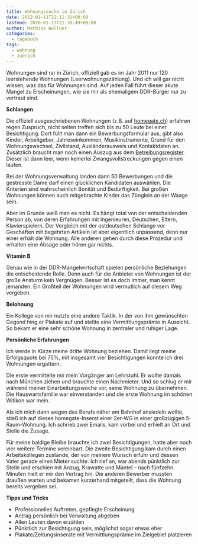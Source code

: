 ```yaml
---
title: Wohnungssuche in Zürich
date: 2012-01-11T22:11:31+00:00
lastmod: 2020-01-13T21:38:49+00:00
author: Mathias Wellner
categories:
  - tagebuch
tags:
  - wohnung
  - zuerich
---
```

Wohnungen sind rar in Zürich, offiziell gab es im Jahr 2011 nur 120 leerstehende Wohnungen (Leerwohnungszählung). Und ich will gar nicht wissen, was das für Wohnungen sind. Auf jeden Fall führt dieser akute Mangel zu Erscheinungen, wie sie mir als ehemaligem DDR-Bürger nur zu vertraut sind. 

**Schlangen**

Die offiziell ausgeschriebenen Wohnungen (z.B. auf [homegate.ch](http://www.homegate.ch)) erfahren regen Zuspruch, nicht selten treffen sich bis zu 50 Leute bei einer Besichtigung. Dort füllt man dann ein Bewerbungsformular aus, gibt also Kinder, Arbeitgeber, Jahreseinkommen, Musikinstrumente, Grund für den Wohnungswechsel, Zivilstand, Ausländerausweis und Kontaktdaten an. Zusätzlich braucht man noch einen Auszug aus dem [Betreibungsregister](http://de.wikipedia.org/wiki/Betreibung). Dieser ist dann leer, wenn keinerlei Zwangsvollstreckungen gegen einen laufen. 

Bei der Wohnungsverwaltung landen dann 50 Bewerbungen und die gestresste Dame darf einen glücklichen Kandidaten auswählen. Die Kriterien sind wahrscheinlich Bonität und Bedürftigkeit. Bei großen Wohnungen können auch mitgebrachte Kinder das Zünglein an der Waage sein. 

Aber im Grunde weiß man es nicht. Es hängt total von der entscheidenden Person ab, von deren Erfahrungen mit Ingenieuren, Deutschen, Eltern, Klavierspielern. Der Vergleich mit der ostdeutschen Schlange vor Geschäften mit begehrten Artikeln ist aber eigentlich unpassend, denn nur einer erhält die Wohnung. Alle anderen gehen durch diese Prozedur und erhalten eine Absage oder hören gar nichts. 

**Vitamin B**

Genau wie in der DDR-Mangelwirtschaft spielen persönliche Beziehungen die entscheidende Rolle. Denn auch für die Anbieter von Wohnungen ist der große Ansturm kein Vergnügen. Besser ist es doch immer, man kennt jemanden. Ein Großteil der Wohnungen wird vermutlich auf diesem Weg vergeben. 

**Belohnung**

Ein Kollege von mir nutzte eine andere Taktik. In der von ihm gewünschten Gegend hing er Plakate auf und stellte eine Vermittlungsprämie in Aussicht. So bekam er eine sehr schöne Wohnung in zentraler und ruhiger Lage. 

**Persönliche Erfahrungen**

Ich werde in Kürze meine dritte Wohnung beziehen. Damit liegt meine Erfolgsquote bei 75%, mit insgesamt vier Besichtigungen konnte ich drei Wohnungen ergattern. 

Die erste vermittelte mir mein Vorgänger am Lehrstuhl. Er wollte damals nach München ziehen und brauchte einen Nachmieter. Und so schlug er mir während meiner Einarbeitungswoche vor, seine Wohnung zu übernehmen. Die Hauswartsfamilie war einverstanden und die erste Wohnung im schönen Witikon war mein. 

Als ich mich dann wegen des Berufs näher am Bahnhof ansiedeln wollte, stieß ich auf dieses homegate-Inserat einer 2er-WG in einer großzügigen 5-Raum-Wohnung. Ich schrieb zwei Emails, kam vorbei und erhielt an Ort und Stelle die Zusage. 

Für meine baldige Bleibe brauchte ich zwei Besichtigungen, hatte aber noch vier weitere Termine vereinbart. Die zweite Besichtigung kam durch einen Arbeitskollegen zustande, der von meinem Wunsch erfuhr und dessen Vater gerade einen Mieter suchte. Ich rief an, war abends pünktlich zur Stelle und erschien mit Anzug, Krawatte und Mantel &ndash; nach fünfzehn Minuten hielt er mir den Vertrag hin. Die anderen Bewerber mussten draußen warten und bekamen kurzerhand mitgeteilt, dass die Wohnung bereits vergeben sei. 

**Tipps und Tricks**

  * Professionelles Auftreten, gepflegte Erscheinung
  * Antrag persönlich bei Verwaltung abgeben
  * Allen Leuten davon erzählen
  * Pünktlich zur Besichtigung sein, möglichst sogar etwas eher
  * Plakate/Zeitungsinserate mit Vermittlungsprämie im Zielgebiet platzieren